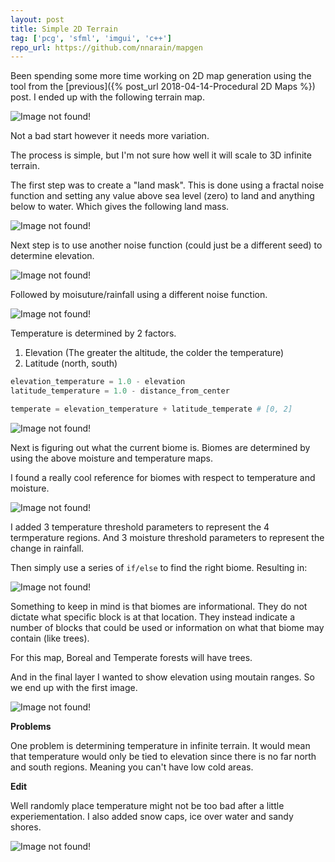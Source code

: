 ```yaml
---
layout: post
title: Simple 2D Terrain
tag: ['pcg', 'sfml', 'imgui', 'c++']
repo_url: https://github.com/nnarain/mapgen
---
```


Been spending some more time working on 2D map generation using the tool from the [previous]({% post_url 2018-04-14-Procedural 2D Maps %}) post. I ended up with the following terrain map.

![Image not found!](/assets/2018/04/22/terrain.png)

Not a bad start however it needs more variation.

The process is simple, but I'm not sure how well it will scale to 3D infinite terrain.

The first step was to create a "land mask". This is done using a fractal noise function and setting any value above sea level (zero) to land and anything below to water. Which gives the following land mass.

![Image not found!](/assets/2018/04/22/land.png)

Next step is to use another noise function (could just be a different seed) to determine elevation.

![Image not found!](/assets/2018/04/22/elevation.png)

Followed by moisuture/rainfall using a different noise function.

![Image not found!](/assets/2018/04/22/moisture.png)

Temperature is determined by 2 factors.

1. Elevation (The greater the altitude, the colder the temperature)
2. Latitude (north, south)

```python
elevation_temperature = 1.0 - elevation
latitude_temperature = 1.0 - distance_from_center

temperate = elevation_temperature + latitude_temperate # [0, 2]
```

![Image not found!](/assets/2018/04/22/temperature.png)

Next is figuring out what the current biome is. Biomes are determined by using the above moisture and temperature maps.

I found a really cool reference for biomes with respect to temperature and moisture.

![Image not found!](/assets/2018/04/22/biomes_ref.jpg)

I added 3 temperature threshold parameters to represent the 4 termperature regions. And 3 moisture threshold parameters to represent the change in rainfall.

Then simply use a series of `if/else` to find the right biome. Resulting in:

![Image not found!](/assets/2018/04/22/biomes.png)

Something to keep in mind is that biomes are informational. They do not dictate what specific block is at that location. They instead indicate a number of blocks that could be used or information on what that biome may contain (like trees).

For this map, Boreal and Temperate forests will have trees.

And in the final layer I wanted to show elevation using moutain ranges. So we end up with the first image.

![Image not found!](/assets/2018/04/22/terrain.png)

**Problems**

One problem is determining temperature in infinite terrain. It would mean that temperature would only be tied to elevation since there is no far north and south regions. Meaning you can't have low cold areas.

**Edit**

Well randomly place temperature might not be too bad after a little experiementation. I also added snow caps, ice over water and sandy shores.


![Image not found!](/assets/2018/04/22/Terrain2Final.png)


